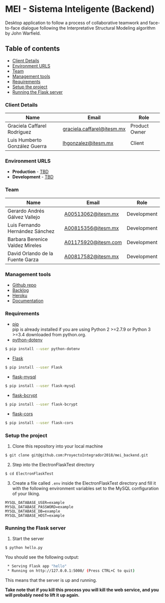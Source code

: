 # MEI - Sistema Inteligente (Backend)

Desktop application to follow a process of collaborative teamwork and face-to-face dialogue following the Interpretative Structural Modeling algorithm by John Warfield.

## Table of contents

* [Client Details](#client-details)
* [Environment URLS](#environment-urls)
* [Team](#team)
* [Management tools](#management-tools)
* [Requirements](#requirements)
* [Setup the project](#setup-the-project)
* [Running the Flask server](#running-the-flask-server)


### Client Details

| Name               | Email             | Role |
| ------------------ | ----------------- | ---- |
| Graciela Caffarel Rodríguez | graciela.caffarel@itesm.mx | Product Owner |
| Luis Humberto González Guerra | lhgonzalez@itesm.mx | Client |


### Environment URLS

* **Production** - [TBD](TBD)
* **Development** - [TBD](TBD)

### Team

| Name           | Email             | Role        |
| -------------- | ----------------- | ----------- |
| Gerardo Andrés Gálvez Vallejo | A00513062@itesm.mx | Development |
| Luis Fernando Hernández Sánchez | A00815356@itesm.mx | Development |
| Barbara Berenice Valdez Mireles | A01175920@itesm.com | Development |
| David Orlando de la Fuente Garza | A00817582@itesm.mx | Development |

### Management tools

* [Github repo](https://github.com/ProyectoIntegrador2018/mei_backend)
* [Backlog](https://github.com/ProyectoIntegrador2018/mei_frontend/projects/1)
* [Heroku](https://crowdfront-staging.herokuapp.com/)
* [Documentation](https://drive.google.com/open?id=16-13j8v9uVM7V9z2Gq5vwgKBxlPyn1k9)

### Requirements
* [pip](https://pip.pypa.io/en/stable/installing/)<br/>
pip is already installed if you are using Python 2 >=2.7.9 or Python 3 >=3.4 downloaded from python.org.
* [python-dotenv](https://github.com/theskumar/python-dotenv)
```bash
$ pip install --user python-dotenv
```
* [Flask](https://pypi.org/project/Flask/)
```bash
$ pip install --user Flask
```
* [flask-mysql](https://flask-mysql.readthedocs.io/en/latest/)
```bash
$ pip install --user flask-mysql
```
* [flask-bcrypt](https://flask-bcrypt.readthedocs.io/en/latest/)
```bash
$ pip install --user flask-bcrypt
```
* [flask-cors](https://flask-cors.readthedocs.io/en/latest/)
```bash
$ pip install --user flask-cors
```

### Setup the project

1. Clone this repository into your local machine

```bash
$ git clone git@github.com:ProyectoIntegrador2018/mei_backend.git
```

2. Step into the ElectronFlaskTest directory
```bash
$ cd ElectronFlaskTest
```

3. Create a file called `.env` inside the ElectronFlaskTest directory and fill it with the following environment variables set to the MySQL configuration of your liking.
```
MYSQL_DATABASE_USER=example
MYSQL_DATABASE_PASSWORD=example
MYSQL_DATABASE_DB=example
MYSQL_DATABASE_HOST=example
```

### Running the Flask server

1. Start the server
```bash
$ python hello.py
```

You should see the following output:
```bash
 * Serving Flask app "hello"
 * Running on http://127.0.0.1:5000/ (Press CTRL+C to quit)
```

This means that the server is up and running.

**Take note that if you kill this process you will kill the web service, and you will probably need to lift it up again.**

